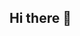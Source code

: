 ## Hi there 👋


<div data-iframe-width="150" data-iframe-height="270" data-share-badge-id="c052d04c-a896-4ab5-8f3e-ed5a0f262832" data-share-badge-host="https://www.credly.com"></div><script type="text/javascript" async src="//cdn.credly.com/assets/utilities/embed.js"></script>
